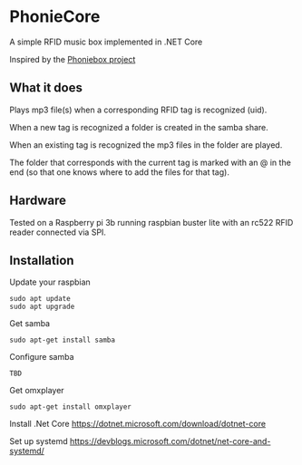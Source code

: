 # PhonieCore
A simple RFID music box implemented in .NET Core

Inspired by the [Phoniebox project](http://phoniebox.de)

## What it does
Plays mp3 file(s) when a corresponding RFID tag is recognized (uid). 

When a new tag is recognized a folder is created in the samba share. 

When an existing tag is recognized the mp3 files in the folder are played. 

The folder that corresponds with the current tag is marked with an @ in the end (so that one knows where to add the files for that tag). 

## Hardware
Tested on a Raspberry pi 3b running raspbian buster lite with an rc522 RFID reader connected via SPI.

## Installation
Update your raspbian
```
sudo apt update
sudo apt upgrade
```

Get samba
```
sudo apt-get install samba
```

Configure samba
```
TBD
```

Get omxplayer
```
sudo apt-get install omxplayer
```

Install .Net Core
https://dotnet.microsoft.com/download/dotnet-core

Set up systemd
https://devblogs.microsoft.com/dotnet/net-core-and-systemd/

